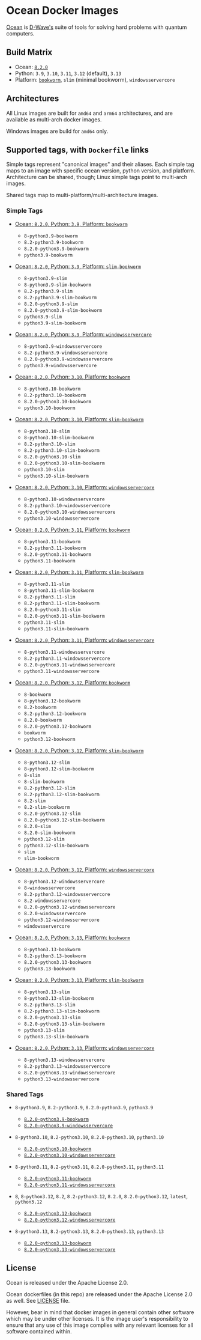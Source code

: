 # Ocean Docker Images

[Ocean](https://docs.ocean.dwavesys.com/en/stable) is
[D-Wave's](<https://www.dwavesys.com>) suite of tools for solving hard problems
with quantum computers.


## Build Matrix

- Ocean: [`8.2.0`](https://github.com/dwavesystems/dwave-ocean-sdk/releases/8.2.0)
- Python: `3.9`, `3.10`, `3.11`, `3.12` (default), `3.13`
- Platform: [`bookworm`](https://wiki.debian.org/DebianBookworm), `slim` (minimal bookworm), `windowsservercore`


## Architectures

All Linux images are built for `amd64` and `arm64` architectures, and are available
as multi-arch docker images.

Windows images are build for `amd64` only.


## Supported tags, with `Dockerfile` links

Simple tags represent "canonical images" and their aliases. Each simple tag maps
to an image with specific ocean version, python version, and platform.
Architecture can be shared, though; Linux simple tags point to multi-arch images.

Shared tags map to multi-platform/multi-architecture images.

### Simple Tags

- [Ocean: `8.2.0`, Python: `3.9`, Platform: `bookworm`](https://github.com/dwavesystems/ocean-docker/blob/master/dockerfiles/8/python3.9/bookworm/Dockerfile)
  - `8-python3.9-bookworm`
  - `8.2-python3.9-bookworm`
  - `8.2.0-python3.9-bookworm`
  - `python3.9-bookworm`

- [Ocean: `8.2.0`, Python: `3.9`, Platform: `slim-bookworm`](https://github.com/dwavesystems/ocean-docker/blob/master/dockerfiles/8/python3.9/slim-bookworm/Dockerfile)
  - `8-python3.9-slim`
  - `8-python3.9-slim-bookworm`
  - `8.2-python3.9-slim`
  - `8.2-python3.9-slim-bookworm`
  - `8.2.0-python3.9-slim`
  - `8.2.0-python3.9-slim-bookworm`
  - `python3.9-slim`
  - `python3.9-slim-bookworm`

- [Ocean: `8.2.0`, Python: `3.9`, Platform: `windowsservercore`](https://github.com/dwavesystems/ocean-docker/blob/master/dockerfiles/8/python3.9/windowsservercore/Dockerfile)
  - `8-python3.9-windowsservercore`
  - `8.2-python3.9-windowsservercore`
  - `8.2.0-python3.9-windowsservercore`
  - `python3.9-windowsservercore`

- [Ocean: `8.2.0`, Python: `3.10`, Platform: `bookworm`](https://github.com/dwavesystems/ocean-docker/blob/master/dockerfiles/8/python3.10/bookworm/Dockerfile)
  - `8-python3.10-bookworm`
  - `8.2-python3.10-bookworm`
  - `8.2.0-python3.10-bookworm`
  - `python3.10-bookworm`

- [Ocean: `8.2.0`, Python: `3.10`, Platform: `slim-bookworm`](https://github.com/dwavesystems/ocean-docker/blob/master/dockerfiles/8/python3.10/slim-bookworm/Dockerfile)
  - `8-python3.10-slim`
  - `8-python3.10-slim-bookworm`
  - `8.2-python3.10-slim`
  - `8.2-python3.10-slim-bookworm`
  - `8.2.0-python3.10-slim`
  - `8.2.0-python3.10-slim-bookworm`
  - `python3.10-slim`
  - `python3.10-slim-bookworm`

- [Ocean: `8.2.0`, Python: `3.10`, Platform: `windowsservercore`](https://github.com/dwavesystems/ocean-docker/blob/master/dockerfiles/8/python3.10/windowsservercore/Dockerfile)
  - `8-python3.10-windowsservercore`
  - `8.2-python3.10-windowsservercore`
  - `8.2.0-python3.10-windowsservercore`
  - `python3.10-windowsservercore`

- [Ocean: `8.2.0`, Python: `3.11`, Platform: `bookworm`](https://github.com/dwavesystems/ocean-docker/blob/master/dockerfiles/8/python3.11/bookworm/Dockerfile)
  - `8-python3.11-bookworm`
  - `8.2-python3.11-bookworm`
  - `8.2.0-python3.11-bookworm`
  - `python3.11-bookworm`

- [Ocean: `8.2.0`, Python: `3.11`, Platform: `slim-bookworm`](https://github.com/dwavesystems/ocean-docker/blob/master/dockerfiles/8/python3.11/slim-bookworm/Dockerfile)
  - `8-python3.11-slim`
  - `8-python3.11-slim-bookworm`
  - `8.2-python3.11-slim`
  - `8.2-python3.11-slim-bookworm`
  - `8.2.0-python3.11-slim`
  - `8.2.0-python3.11-slim-bookworm`
  - `python3.11-slim`
  - `python3.11-slim-bookworm`

- [Ocean: `8.2.0`, Python: `3.11`, Platform: `windowsservercore`](https://github.com/dwavesystems/ocean-docker/blob/master/dockerfiles/8/python3.11/windowsservercore/Dockerfile)
  - `8-python3.11-windowsservercore`
  - `8.2-python3.11-windowsservercore`
  - `8.2.0-python3.11-windowsservercore`
  - `python3.11-windowsservercore`

- [Ocean: `8.2.0`, Python: `3.12`, Platform: `bookworm`](https://github.com/dwavesystems/ocean-docker/blob/master/dockerfiles/8/python3.12/bookworm/Dockerfile)
  - `8-bookworm`
  - `8-python3.12-bookworm`
  - `8.2-bookworm`
  - `8.2-python3.12-bookworm`
  - `8.2.0-bookworm`
  - `8.2.0-python3.12-bookworm`
  - `bookworm`
  - `python3.12-bookworm`

- [Ocean: `8.2.0`, Python: `3.12`, Platform: `slim-bookworm`](https://github.com/dwavesystems/ocean-docker/blob/master/dockerfiles/8/python3.12/slim-bookworm/Dockerfile)
  - `8-python3.12-slim`
  - `8-python3.12-slim-bookworm`
  - `8-slim`
  - `8-slim-bookworm`
  - `8.2-python3.12-slim`
  - `8.2-python3.12-slim-bookworm`
  - `8.2-slim`
  - `8.2-slim-bookworm`
  - `8.2.0-python3.12-slim`
  - `8.2.0-python3.12-slim-bookworm`
  - `8.2.0-slim`
  - `8.2.0-slim-bookworm`
  - `python3.12-slim`
  - `python3.12-slim-bookworm`
  - `slim`
  - `slim-bookworm`

- [Ocean: `8.2.0`, Python: `3.12`, Platform: `windowsservercore`](https://github.com/dwavesystems/ocean-docker/blob/master/dockerfiles/8/python3.12/windowsservercore/Dockerfile)
  - `8-python3.12-windowsservercore`
  - `8-windowsservercore`
  - `8.2-python3.12-windowsservercore`
  - `8.2-windowsservercore`
  - `8.2.0-python3.12-windowsservercore`
  - `8.2.0-windowsservercore`
  - `python3.12-windowsservercore`
  - `windowsservercore`

- [Ocean: `8.2.0`, Python: `3.13`, Platform: `bookworm`](https://github.com/dwavesystems/ocean-docker/blob/master/dockerfiles/8/python3.13/bookworm/Dockerfile)
  - `8-python3.13-bookworm`
  - `8.2-python3.13-bookworm`
  - `8.2.0-python3.13-bookworm`
  - `python3.13-bookworm`

- [Ocean: `8.2.0`, Python: `3.13`, Platform: `slim-bookworm`](https://github.com/dwavesystems/ocean-docker/blob/master/dockerfiles/8/python3.13/slim-bookworm/Dockerfile)
  - `8-python3.13-slim`
  - `8-python3.13-slim-bookworm`
  - `8.2-python3.13-slim`
  - `8.2-python3.13-slim-bookworm`
  - `8.2.0-python3.13-slim`
  - `8.2.0-python3.13-slim-bookworm`
  - `python3.13-slim`
  - `python3.13-slim-bookworm`

- [Ocean: `8.2.0`, Python: `3.13`, Platform: `windowsservercore`](https://github.com/dwavesystems/ocean-docker/blob/master/dockerfiles/8/python3.13/windowsservercore/Dockerfile)
  - `8-python3.13-windowsservercore`
  - `8.2-python3.13-windowsservercore`
  - `8.2.0-python3.13-windowsservercore`
  - `python3.13-windowsservercore`


### Shared Tags

- `8-python3.9`, `8.2-python3.9`, `8.2.0-python3.9`, `python3.9`
  - [`8.2.0-python3.9-bookworm`](https://github.com/dwavesystems/ocean-docker/blob/master/dockerfiles/8/python3.9/bookworm/Dockerfile)
  - [`8.2.0-python3.9-windowsservercore`](https://github.com/dwavesystems/ocean-docker/blob/master/dockerfiles/8/python3.9/windowsservercore/Dockerfile)

- `8-python3.10`, `8.2-python3.10`, `8.2.0-python3.10`, `python3.10`
  - [`8.2.0-python3.10-bookworm`](https://github.com/dwavesystems/ocean-docker/blob/master/dockerfiles/8/python3.10/bookworm/Dockerfile)
  - [`8.2.0-python3.10-windowsservercore`](https://github.com/dwavesystems/ocean-docker/blob/master/dockerfiles/8/python3.10/windowsservercore/Dockerfile)

- `8-python3.11`, `8.2-python3.11`, `8.2.0-python3.11`, `python3.11`
  - [`8.2.0-python3.11-bookworm`](https://github.com/dwavesystems/ocean-docker/blob/master/dockerfiles/8/python3.11/bookworm/Dockerfile)
  - [`8.2.0-python3.11-windowsservercore`](https://github.com/dwavesystems/ocean-docker/blob/master/dockerfiles/8/python3.11/windowsservercore/Dockerfile)

- `8`, `8-python3.12`, `8.2`, `8.2-python3.12`, `8.2.0`, `8.2.0-python3.12`, `latest`, `python3.12`
  - [`8.2.0-python3.12-bookworm`](https://github.com/dwavesystems/ocean-docker/blob/master/dockerfiles/8/python3.12/bookworm/Dockerfile)
  - [`8.2.0-python3.12-windowsservercore`](https://github.com/dwavesystems/ocean-docker/blob/master/dockerfiles/8/python3.12/windowsservercore/Dockerfile)

- `8-python3.13`, `8.2-python3.13`, `8.2.0-python3.13`, `python3.13`
  - [`8.2.0-python3.13-bookworm`](https://github.com/dwavesystems/ocean-docker/blob/master/dockerfiles/8/python3.13/bookworm/Dockerfile)
  - [`8.2.0-python3.13-windowsservercore`](https://github.com/dwavesystems/ocean-docker/blob/master/dockerfiles/8/python3.13/windowsservercore/Dockerfile)



## License

Ocean is released under the Apache License 2.0.

Ocean dockerfiles (in this repo) are released under the Apache License 2.0 as well.
See [LICENSE](./LICENSE) file.

However, bear in mind that docker images in general contain other software which
may be under other licenses. It is the image user's responsibility to ensure
that any use of this image complies with any relevant licenses for all software
contained within.
